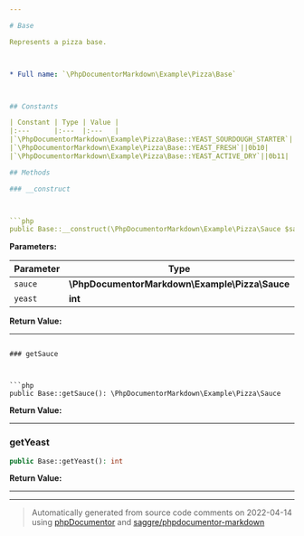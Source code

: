 ```yaml
---

# Base

Represents a pizza base.



* Full name: `\PhpDocumentorMarkdown\Example\Pizza\Base`



## Constants

| Constant | Type | Value |
|:---      |:---  |:---   |
|`\PhpDocumentorMarkdown\Example\Pizza\Base::YEAST_SOURDOUGH_STARTER`||0b1|
|`\PhpDocumentorMarkdown\Example\Pizza\Base::YEAST_FRESH`||0b10|
|`\PhpDocumentorMarkdown\Example\Pizza\Base::YEAST_ACTIVE_DRY`||0b11|

## Methods

### __construct



```php
public Base::__construct(\PhpDocumentorMarkdown\Example\Pizza\Sauce $sauce, int $yeast = self::YEAST_SOURDOUGH_STARTER): mixed
```








**Parameters:**

| Parameter | Type | Description |
|-----------|------|-------------|
| `sauce` | **\PhpDocumentorMarkdown\Example\Pizza\Sauce** |  |
| `yeast` | **int** |  |


**Return Value:**





---
```

### getSauce



```php
public Base::getSauce(): \PhpDocumentorMarkdown\Example\Pizza\Sauce
```









**Return Value:**





---
### getYeast



```php
public Base::getYeast(): int
```









**Return Value:**





---


---
> Automatically generated from source code comments on 2022-04-14 using [phpDocumentor](http://www.phpdoc.org/) and [saggre/phpdocumentor-markdown](https://github.com/Saggre/phpDocumentor-markdown)
